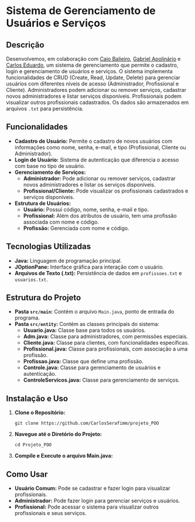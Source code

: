 # Sistema de Gerenciamento de Usuários e Serviços

## Descrição

Desenvolvemos, em colaboração com [Caio Balieiro](https://github.com/CaioBalieir0), [Gabriel Apolinário](https://github.com/GabrielApolinario08) e [Carlos Eduardo](https://github.com/CaioBalieir0), um sistema de gerenciamento que permite o cadastro, login e gerenciamento de usuários e serviços. O sistema implementa funcionalidades de CRUD (Create, Read, Update, Delete) para gerenciar usuários com diferentes níveis de acesso (Administrador, Profissional e Cliente). Administradores podem adicionar ou remover serviços, cadastrar novos administradores e listar serviços disponíveis. Profissionais podem visualizar outros profissionais cadastrados. Os dados são armazenados em arquivos `.txt` para persistência.

## Funcionalidades

* **Cadastro de Usuário:** Permite o cadastro de novos usuários com informações como nome, senha, e-mail, e tipo (Profissional, Cliente ou Administrador).
* **Login de Usuário:** Sistema de autenticação que diferencia o acesso com base no tipo de usuário.
* **Gerenciamento de Serviços:**
  * **Administrador:** Pode adicionar ou remover serviços, cadastrar novos administradores e listar os serviços disponíveis.
  * **Profissional/Cliente:** Pode visualizar os profissionais cadastrados e serviços disponíveis.
* **Estrutura de Usuários:**
  * **Usuário:** Possui código, nome, senha, e-mail e tipo.
  * **Profissional:** Além dos atributos de usuário, tem uma profissão associada com nome e código.
  * **Profissão:** Gerenciada com nome e código.

## Tecnologias Utilizadas

* **Java:** Linguagem de programação principal.
* **JOptionPane:** Interface gráfica para interação com o usuário.
* **Arquivos de Texto (.txt):** Persistência de dados em `profissoes.txt` e `usuarios.txt`.

## Estrutura do Projeto

* **Pasta `src/main`:** Contém o arquivo `Main.java`, ponto de entrada do programa.
* **Pasta `src/entity`:** Contém as classes principais do sistema:
  * **Usuario.java:** Classe base para todos os usuários.
  * **Adm.java:** Classe para administradores, com permissões especiais.
  * **Cliente.java:** Classe para clientes, com funcionalidades específicas.
  * **Profissional.java:** Classe para profissionais, com associação a uma profissão.
  * **Profissao.java:** Classe que define uma profissão.
  * **Controle.java:** Classe para gerenciamento de usuários e autenticação.
  * **ControleServicos.java:** Classe para gerenciamento de serviços.

## Instalação e Uso

1. **Clone o Repositório:**

   ```
   git clone https://github.com/CarlosSerafimm/projeto_POO
   ```
2. **Navegue até o Diretório do Projeto:**

   ```
   cd Projeto_POO
   ```
3. **Compile e Execute o arquivo Main.java:**


## Como Usar

* **Usuário Comum:** Pode se cadastrar e fazer login para visualizar profissionais.
* **Administrador:** Pode fazer login para gerenciar serviços e usuários.
* **Profissional:** Pode acessar o sistema para visualizar outros profissionais e seus serviços.
